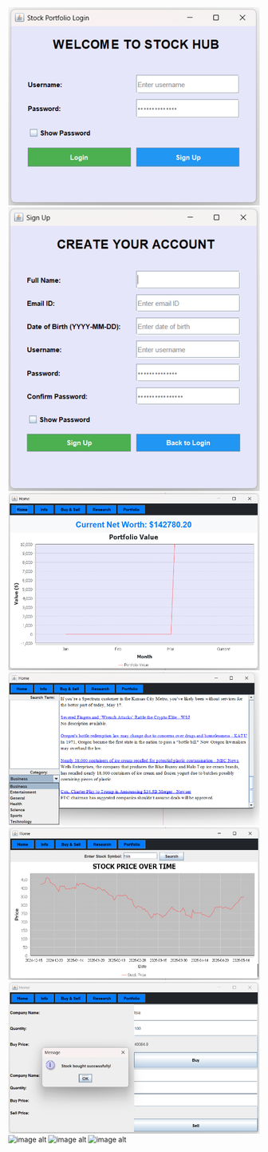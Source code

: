 ![image alt](https://github.com/gaurav152003/stockapp/blob/a18acfaadc12a5685a5ece9329a092e872bbdb8e/Screenshot%202025-05-19%20203925.png)
![image alt](https://github.com/gaurav152003/stockapp/blob/866ab3d9518b9f9c4728623961ac65a6448c0bef/Screenshot%202025-05-19%20203957.png)
![image alt](https://github.com/gaurav152003/stockapp/blob/6ea1e637500a4a8216ba32828cb0a8defb5d76c8/Screenshot%202025-05-19%20204143.png)
![image alt](https://github.com/gaurav152003/stockapp/blob/244961c160101fe545255f8a5625099469ffc297/Screenshot%202025-05-19%20204222.png)
![image alt](https://github.com/gaurav152003/stockapp/blob/64ec997d589aed90411c875e9e1b65d32ddbdf50/Screenshot%202025-05-19%20204303.png)
![image alt](https://github.com/gaurav152003/stockapp/blob/a7db05086964d919074b30b096df04c75a8b81c2/Screenshot%202025-05-19%20204330.png)
![image alt]()
![image alt]()
![image alt]()

